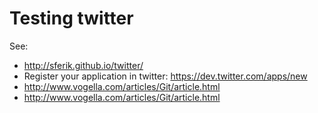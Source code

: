 Testing twitter
==============

See:

  *   http://sferik.github.io/twitter/
  *   Register your application in twitter: https://dev.twitter.com/apps/new 
  *   http://www.vogella.com/articles/Git/article.html
  *   http://www.vogella.com/articles/Git/article.html

